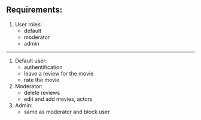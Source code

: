 ## Requirements:
1. User roles:
   - default
   - moderator
   - admin
---
1. Default user:
   - authentification
   - leave a review for the movie
   - rate the movie
2. Moderator:
   - delete reviews
   - edit and add movies, actors
3. Admin:
   - same as moderator and block user
